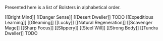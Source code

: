 Presented here is a list of Bolsters in alphabetical order.

[[Bright Mind]]
[[Danger Sense]]
[[Desert Dweller]] TODO
[[Expeditious Learning]]
[[Gleaming]]
[[Lucky]]
[[Natural Regeneration]]
[[Scavenger Mage]]
[[Sharp Focus]]
[[Slippery]]
[[Steel Will]]
[[Strong Body]]
[[Tundra Dweller]] TODO